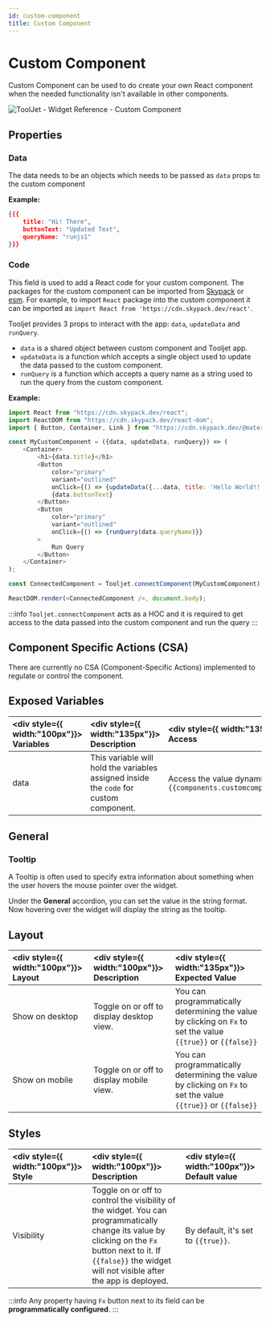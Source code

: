 ```yaml
---
id: custom-component
title: Custom Component
---
```


# Custom Component

Custom Component can be used to do create your own React component when the needed functionality isn't available in other components.

<div style={{textAlign: 'center'}}>

<img  className="screenshot-full" src="/img/widgets/custom-component/custom-component-v2.png" alt="ToolJet - Widget Reference - Custom Component" />

</div>

<div>

## Properties

### Data

The data needs to be an objects which needs to be passed as `data` props to the custom component

**Example:**

```json
{{{
    title: "Hi! There",
    buttonText: "Updated Text",
    queryName: "runjs1"
}}}
```

### Code

This field is used to add a React code for your custom component. The packages for the custom component can be imported from [Skypack](https://www.skypack.dev/) or [esm](https://esm.sh/). For example, to import `React` package into the custom component it can be imported as `import React from 'https://cdn.skypack.dev/react'`.

Tooljet provides 3 props to interact with the app: `data`, `updateData` and `runQuery`.

- `data` is a shared object between custom component and Tooljet app.
- `updateData` is a function which accepts a single object used to update the data passed to the custom component.
- `runQuery` is a function which accepts a query name as a string used to run the query from the custom component.

**Example:**

```js
import React from "https://cdn.skypack.dev/react";
import ReactDOM from "https://cdn.skypack.dev/react-dom";
import { Button, Container, Link } from "https://cdn.skypack.dev/@material-ui/core";

const MyCustomComponent = ({data, updateData, runQuery}) => (
    <Container>
        <h1>{data.title}</h1>
        <Button
            color="primary"
            variant="outlined"
            onClick={() => {updateData({...data, title: 'Hello World!!'})}}>
            {data.buttonText}
        </Button>
        <Button
            color="primary"
            variant="outlined"
            onClick={() => {runQuery(data.queryName)}}
        >
            Run Query
        </Button>
    </Container>
);

const ConnectedComponent = Tooljet.connectComponent(MyCustomComponent);

ReactDOM.render(<ConnectedComponent />, document.body);
```

:::info
`Tooljet.connectComponent` acts as a HOC and it is required to get access to the data passed into the custom component and run the query
:::

</div>

<div>

## Component Specific Actions (CSA)

There are currently no CSA (Component-Specific Actions) implemented to regulate or control the component.

</div>

<div>

## Exposed Variables

| <div style={{ width:"100px"}}> Variables  </div>    | <div style={{ width:"135px"}}> Description </div> | <div style={{ width:"135px"}}> How To Access </div> |
|:----------- |:----------- |:---------- |
| data | This variable will hold the variables assigned inside the `code` for custom component.| Access the value dynamically using JS: `{{components.customcomponent1.data.title}}`|

</div>

<div>

## General
### Tooltip

A Tooltip is often used to specify extra information about something when the user hovers the mouse pointer over the widget.

Under the <b>General</b> accordion, you can set the value in the string format. Now hovering over the widget will display the string as the tooltip.

</div>

<div>

## Layout

| <div style={{ width:"100px"}}> Layout </div> | <div style={{ width:"100px"}}> Description </div> | <div style={{ width:"135px"}}> Expected Value </div> |
|:--------------- |:----------------------------------------- | :------------------------------------------------------------------------------------------------------------- |
| Show on desktop | Toggle on or off to display desktop view. | You can programmatically determining the value by clicking on `Fx` to set the value `{{true}}` or `{{false}}` |
| Show on mobile  | Toggle on or off to display mobile view.  | You can programmatically determining the value by clicking on `Fx` to set the value `{{true}}` or `{{false}}` |

</div>

<div>

## Styles

| <div style={{ width:"100px"}}> Style </div> | <div style={{ width:"100px"}}> Description   </div>                                                                                                                                                                                                                                           | <div style={{ width:"100px"}}> Default value </div> |
|:---------- | :-------------------------------------------------------------------------------------------------------------------------------------------------------------------------------------------------------------------------------------------------------- |:--------- |
| Visibility | Toggle on or off to control the visibility of the widget. You can programmatically change its value by clicking on the `Fx` button next to it. If `{{false}}` the widget will not visible after the app is deployed. | By default, it's set to `{{true}}`. |

:::info
Any property having `Fx` button next to its field can be **programmatically configured**.
:::

</div>